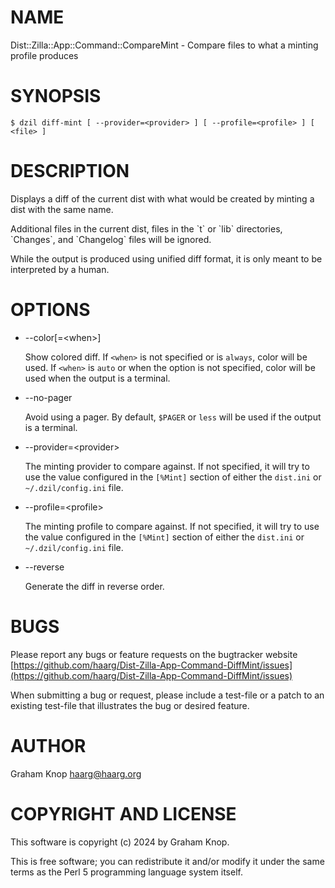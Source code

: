 # NAME

Dist::Zilla::App::Command::CompareMint - Compare files to what a minting profile produces

# SYNOPSIS

```
$ dzil diff-mint [ --provider=<provider> ] [ --profile=<profile> ] [ <file> ]
```

# DESCRIPTION

Displays a diff of the current dist with what would be created by minting a
dist with the same name.

Additional files in the current dist, files in the \`t\` or \`lib\` directories,
\`Changes\`, and \`Changelog\` files will be ignored.

While the output is produced using unified diff format, it is only meant to be
interpreted by a human.

# OPTIONS

- --color\[=&lt;when>\]

    Show colored diff. If `<when>` is not specified or is `always`, color
    will be used. If `<when>` is `auto` or when the option is not specified,
    color will be used when the output is a terminal.

- --no-pager

    Avoid using a pager. By default, `$PAGER` or `less` will be used if the
    output is a terminal.

- --provider=&lt;provider>

    The minting provider to compare against. If not specified, it will try to use
    the value configured in the `[%Mint]` section of either the `dist.ini` or
    `~/.dzil/config.ini` file.

- --profile=&lt;profile>

    The minting profile to compare against. If not specified, it will try to use
    the value configured in the `[%Mint]` section of either the `dist.ini` or
    `~/.dzil/config.ini` file.

- --reverse

    Generate the diff in reverse order.

# BUGS

Please report any bugs or feature requests on the bugtracker website
[https://github.com/haarg/Dist-Zilla-App-Command-DiffMint/issues](https://github.com/haarg/Dist-Zilla-App-Command-DiffMint/issues)

When submitting a bug or request, please include a test-file or a
patch to an existing test-file that illustrates the bug or desired
feature.

# AUTHOR

Graham Knop <haarg@haarg.org>

# COPYRIGHT AND LICENSE

This software is copyright (c) 2024 by Graham Knop.

This is free software; you can redistribute it and/or modify it under
the same terms as the Perl 5 programming language system itself.

